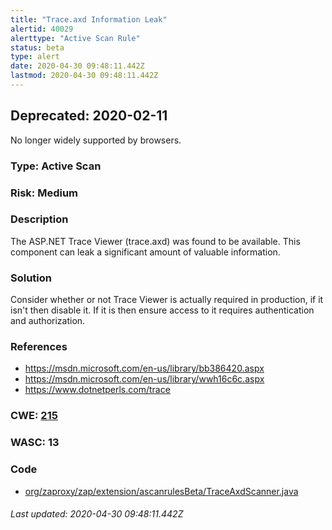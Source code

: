```yaml
---
title: "Trace.axd Information Leak"
alertid: 40029
alerttype: "Active Scan Rule"
status: beta
type: alert
date: 2020-04-30 09:48:11.442Z
lastmod: 2020-04-30 09:48:11.442Z
---
```

## Deprecated: 2020-02-11
No longer widely supported by browsers.

### Type: Active Scan

### Risk: Medium

### Description

The ASP.NET Trace Viewer (trace.axd) was found to be available. This component can leak a significant amount of valuable information.

### Solution

Consider whether or not Trace Viewer is actually required in production, if it isn't then disable it. If it is then ensure access to it requires authentication and authorization.

### References

* https://msdn.microsoft.com/en-us/library/bb386420.aspx
* https://msdn.microsoft.com/en-us/library/wwh16c6c.aspx
* https://www.dotnetperls.com/trace

### CWE: [215](https://cwe.mitre.org/data/definitions/215.html)

### WASC:  13

### Code

 * [org/zaproxy/zap/extension/ascanrulesBeta/TraceAxdScanner.java](https://github.com/zaproxy/zap-extensions/blob/master/addOns/ascanrulesBeta/src/main/java/org/zaproxy/zap/extension/ascanrulesBeta/TraceAxdScanner.java)

###### Last updated: 2020-04-30 09:48:11.442Z
 